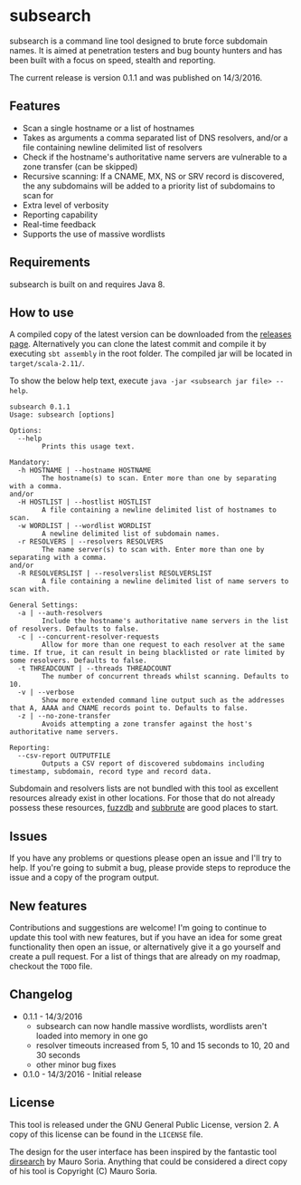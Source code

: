# subsearch
subsearch is a command line tool designed to brute force subdomain names. It is aimed at penetration testers and bug
bounty hunters and has been built with a focus on speed, stealth and reporting.

The current release is version 0.1.1 and was published on 14/3/2016.

## Features

- Scan a single hostname or a list of hostnames
- Takes as arguments a comma separated list of DNS resolvers, and/or a file containing newline delimited list of resolvers
- Check if the hostname's authoritative name servers are vulnerable to a zone transfer (can be skipped)
- Recursive scanning: If a CNAME, MX, NS or SRV record is discovered, the any subdomains will be added to a priority list
of subdomains to scan for
- Extra level of verbosity
- Reporting capability
- Real-time feedback
- Supports the use of massive wordlists

## Requirements

subsearch is built on and requires Java 8.

## How to use

A compiled copy of the latest version can be downloaded from the [releases page](https://github.com/gavia/subsearch/releases).
Alternatively you can clone the latest commit and compile it by executing `sbt assembly` in the root folder. The compiled
jar will be located in `target/scala-2.11/`.

To show the below help text, execute `java -jar <subsearch jar file> --help`.

```
subsearch 0.1.1
Usage: subsearch [options]

Options:
  --help
        Prints this usage text.

Mandatory:
  -h HOSTNAME | --hostname HOSTNAME
        The hostname(s) to scan. Enter more than one by separating with a comma.
and/or
  -H HOSTLIST | --hostlist HOSTLIST
        A file containing a newline delimited list of hostnames to scan.
  -w WORDLIST | --wordlist WORDLIST
        A newline delimited list of subdomain names.
  -r RESOLVERS | --resolvers RESOLVERS
        The name server(s) to scan with. Enter more than one by separating with a comma.
and/or
  -R RESOLVERSLIST | --resolverslist RESOLVERSLIST
        A file containing a newline delimited list of name servers to scan with.

General Settings:
  -a | --auth-resolvers
        Include the hostname's authoritative name servers in the list of resolvers. Defaults to false.
  -c | --concurrent-resolver-requests
        Allow for more than one request to each resolver at the same time. If true, it can result in being blacklisted or rate limited by some resolvers. Defaults to false.
  -t THREADCOUNT | --threads THREADCOUNT
        The number of concurrent threads whilst scanning. Defaults to 10.
  -v | --verbose
        Show more extended command line output such as the addresses that A, AAAA and CNAME records point to. Defaults to false.
  -z | --no-zone-transfer
        Avoids attempting a zone transfer against the host's authoritative name servers.

Reporting:
  --csv-report OUTPUTFILE
        Outputs a CSV report of discovered subdomains including timestamp, subdomain, record type and record data.

```

Subdomain and resolvers lists are not bundled with this tool as excellent resources already exist in other locations.
For those that do not already possess these resources, [fuzzdb](https://github.com/fuzzdb-project/fuzzdb) and
[subbrute](https://github.com/TheRook/subbrute) are good places to start.

## Issues

If you have any problems or questions please open an issue and I'll try to help. If you're going to submit a bug, please
provide steps to reproduce the issue and a copy of the program output.

## New features

Contributions and suggestions are welcome! I'm going to continue to update this tool with new features, but if you have
an idea for some great functionality then open an issue, or alternatively give it a go yourself and create a pull request.
For a list of things that are already on my roadmap, checkout the `TODO` file.

## Changelog

- 0.1.1 - 14/3/2016
  - subsearch can now handle massive wordlists, wordlists aren't loaded into memory in one go
  - resolver timeouts increased from 5, 10 and 15 seconds to 10, 20 and 30 seconds
  - other minor bug fixes
- 0.1.0 - 14/3/2016 - Initial release

## License

This tool is released under the GNU General Public License, version 2. A copy of this license can be found in the `LICENSE`
file.

The design for the user interface has been inspired by the fantastic tool [dirsearch](https://github.com/maurosoria/dirsearch)
by Mauro Soria. Anything that could be considered a direct copy of his tool is Copyright (C) Mauro Soria.